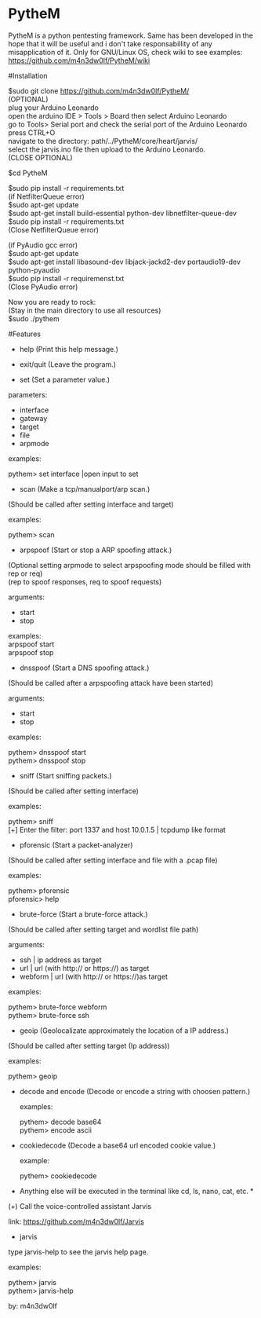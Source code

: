 # PytheM

PytheM is a python pentesting framework. Same has been developed in the hope that it will be useful and i don't take responsabillity of any misapplication of it. Only for GNU/Linux OS, check wiki to see examples:<br/> https://github.com/m4n3dw0lf/PytheM/wiki<br/> 

#Installation

$sudo git clone https://github.com/m4n3dw0lf/PytheM/ <br />
(OPTIONAL)<br />
plug your Arduino Leonardo <br />
open the arduino IDE > Tools > Board then select Arduino Leonardo <br />
go to Tools> Serial port and check the serial port of the Arduino Leonardo <br />
press CTRL+O <br />
navigate to the directory: path/../PytheM/core/heart/jarvis/ <br />
select the jarvis.ino file then upload to the Arduino Leonardo. <br />
(CLOSE OPTIONAL) <br />

$cd PytheM<br/>

$sudo pip install -r requirements.txt <br />
(if NetfilterQueue error)<br />
$sudo apt-get update<br />
$sudo apt-get install build-essential python-dev libnetfilter-queue-dev<br />
$sudo pip install -r requirements.txt <br />
(Close NetfilterQueue error) <br />

(if PyAudio gcc error)<br />
$sudo apt-get update<br />
$sudo apt-get install libasound-dev libjack-jackd2-dev portaudio19-dev python-pyaudio<br />
$sudo pip install -r requiremenst.txt <br />
(Close PyAudio error) <br />

Now you are ready to rock:<br /> 
(Stay in the main directory to use all resources)<br />
$sudo ./pythem <br/>

#Features

- help		        (Print this help message.)<br />


- exit/quit		(Leave the program.)<br />


- set			(Set a parameter value.)<br />

 parameters:<br />

 - interface
 - gateway
 - target
 - file
 - arpmode

  examples: <br />

   pythem> set interface         |open input to set<br />


- scan			(Make a tcp/manualport/arp scan.)<br />

(Should be called after setting interface and target)<br />

  examples:<br />

   pythem> scan<br />


- arpspoof		(Start or stop a ARP spoofing attack.)<br />

(Optional setting arpmode to select arpspoofing mode should be filled with rep or req)<br />
(rep to spoof responses, req to spoof requests) <br />

 arguments:<br />

  - start
  - stop

  examples:<br />
   arpspoof start <br />
   arpspoof stop <br />


- dnsspoof		(Start a DNS spoofing attack.)<br />

(Should be called after a arpspoofing attack have been started)<br />

 arguments:<br />

  - start
  - stop

  examples:<br />

   pythem> dnsspoof start<br />
   pythem> dnsspoof stop<br />


- sniff			(Start sniffing packets.)<br />

(Should be called after setting interface)<br />

  examples:<br />

   pythem> sniff<br />
   [+] Enter the filter: port 1337 and host 10.0.1.5  | tcpdump like format<br />

- pforensic		(Start a packet-analyzer)<br />

(Should be called after setting interface and file with a .pcap file)

  examples:<br />

   pythem> pforensic<br />
   pforensic> help<br />

- brute-force		(Start a brute-force attack.)<br />

(Should be called after setting target and wordlist file path)<br />

 arguments:<br />

  - ssh		| ip address as target<br />
  - url		| url (with http:// or https://) as target<br />
  - webform	| url (with http:// or https://)as target<br />

  examples:<br />

   pythem> brute-force webform<br />
   pythem> brute-force ssh<br />


- geoip			(Geolocalizate approximately the location of a IP address.)<br />

(Should be called after setting target (Ip address))<br />

  examples:<br />

   pythem> geoip<br />


- decode and encode	(Decode or encode a string with choosen pattern.)<br />

  examples:<br />

   pythem> decode base64<br />
   pythem> encode ascii<br />


- cookiedecode		(Decode a base64 url encoded cookie value.)<br />

  example:<br />

   pythem> cookiedecode<br />


* Anything else will be executed in the terminal like cd, ls, nano, cat, etc. *<br />

(+) Call the voice-controlled assistant Jarvis<br />

link: https://github.com/m4n3dw0lf/Jarvis<br />

- jarvis <br />

type jarvis-help to see the jarvis help page.<br />

  examples:<br />

   pythem> jarvis<br />
   pythem> jarvis-help<br />


by: m4n3dw0lf<br />

